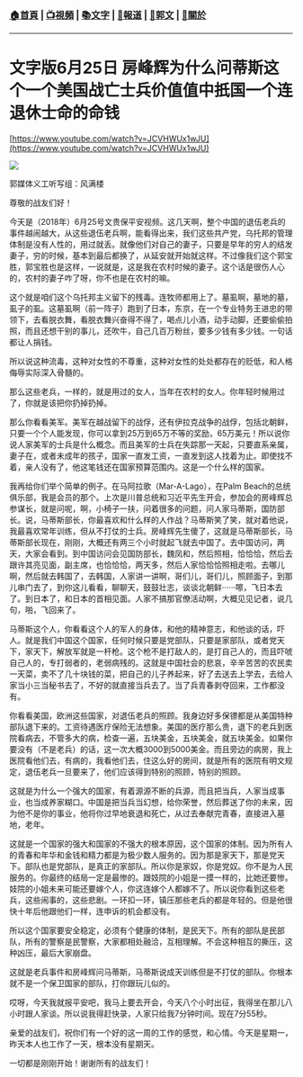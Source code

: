 ###  [:house:首頁](https://github.com/ourhimalayas/home) | [:tv:視頻](https://github.com/ourhimalayas/videos) | [:books:文字](https://github.com/ourhimalayas/txt) | [:newspaper:報道](https://github.com/ourhimalayas/news) | [:eagle:郭文](https://github.com/ourhimalayas/guomedia) | [:pray:關於](https://github.com/ourhimalayas/home/tree/master/about)
---
# 文字版6月25日 房峰辉为什么问蒂斯这个一个美国战亡士兵价值值中扺国一个连退休士命的命钱
  

[https://www.youtube.com/watch?v=JCVHWUx1wJU](https://www.youtube.com/watch?v=JCVHWUx1wJU)
  



[![](https://2.bp.blogspot.com/-bU4Q_UaP8VY/WzGUnYtQNNI/AAAAAAAAAp8/48iqgNy9G4snLEHxEpehhZG4uJSZ91GaACLcBGAs/s400/0625-1.PNG)](https://2.bp.blogspot.com/-bU4Q_UaP8VY/WzGUnYtQNNI/AAAAAAAAAp8/48iqgNy9G4snLEHxEpehhZG4uJSZ91GaACLcBGAs/s1600/0625-1.PNG)
  
  

郭媒体义工听写组：风满楼



尊敬的战友们好！
  


  

今天是（2018年）6月25号文贵保平安视频。这几天啊，整个中国的退伍老兵的事件越闹越大，从这些退伍老兵啊，能看得出来，我们这些共产党，乌托邦的管理体制是没有人性的，用过就丢。就像他们对自己的妻子，只要是早年的穷人的结发妻子，穷的时候，基本到最后都换了，从延安就开始就这样。不过像我们这个郭宝胜，郭宝胜也是这样，一说就是，这是我在农村时候的妻子。这个话是很伤人心的，农村的妻子咋了呀，你不也是在农村的嘛。
  


  

这个就是咱们这个乌托邦主义留下的残毒。连牧师都用上了。墓虱啊，墓地的墓，虱子的虱。这墓虱啊（前一阵子）跑到了日本，东京，在一个专业特务王进忠的带领下，去看脱衣舞，看脱衣舞兴奋得不得了，喝点儿小酒，动手动脚，还要偷偷拍照，而且还想干别的事儿，还吹牛，自己几百万粉丝，要多少钱有多少钱。一句话都让人捐钱。
  


  

所以说这种流毒，这种对女性的不尊重，这种对女性的处处都存在的贬低，和人格侮辱实际深入骨髓的。
  

那么这些老兵，一样的，就是用过的女人，当年在农村的女人。你年轻时候用过了，你就是该把你扔掉扔掉。
  


  

那么你看看美军。美军在越战留下的战俘，还有伊拉克战争的战俘，包括北朝鲜，只要一个个人能发现，你可以拿到25万到65万不等的奖励，65万美元！所以说你说人家美军的士兵是什么概念。而且美军的士兵在失踪那一天起，只要直系亲属，妻子在，或者未成年的孩子，国家一直发工资，一直发到这人找着为止。即使找不着，亲人没有了，他这笔钱还在国家预算范围内。这是一个什么样的国家。
  


  

我再给你们举个简单的例子。在马阿拉歌（Mar-A-Lago），在Palm Beach的总统俱乐部，我是会员的那个。上次是川普总统和习近平先生开会，参加会的房峰辉总参谋长，就是问呢，啊，小椅子一扶，问着很多的问题，问人家马蒂斯，国防部长。说，马蒂斯部长，你最喜欢和什么样的人作战？马蒂斯笑了笑，就对着他说，我最喜欢常年训练，但从不打仗的士兵。房峰辉先生傻了，这就是马蒂斯部长，马蒂斯部长现在，刚刚，大概还有两三个小时就起飞就去中国了。去中国访问，两天，大家会看到。到中国访问会见国防部长，魏凤和，然后照相，恰恰恰，然后去跟许其亮见面，副主席，也恰恰恰，两天多，然后人家恰恰恰照相走啦。去哪儿啊，然后就去韩国了，去韩国，人家讲一讲啊，哥们儿，哥们儿，照顾面子，到那儿串门去了，到你这儿看看，聊聊天，鼓鼓壮志，谈谈北朝鲜······嚓，飞日本去了。到日本了，和日本的首相见面。人家不搞那官僚活动啊，大概见见记者，说几句，啪，飞回来了。
  


  

马蒂斯这个人，你看看这个人的军人的身体，和他的精神意志，和他谈的话，吓人。就是我们中国这个国家，任何时候只要是党部队，只要是家部队，或者党天下，家天下，解放军就是一杆枪。这个枪不是打敌人的，是打自己人的，而且吓唬自己人的，专打弱者的，老弱病残的。这就是中国社会的悲哀，辛辛苦苦的农民卖一天菜，卖不了几十块钱的菜，把自己的儿子养起来，好了去送去上学去，去给人家当小三当秘书去了，不好的就直接当兵去了。当了兵青春剥夺回来，工作都没有。
  

你看看美国，欧洲这些国家，对退伍老兵的照顾。我身边好多保镖都是从美国特种部队退下来的。工资待遇医疗保险无法想象。美国的医疗那么贵，退下的老兵到医院看病去，不管多大的病，检查一遍，五块美金，五块美金，就五块美金。如果你要没有（不是老兵）的话，这一次大概3000到5000美金。而且旁边的病房，我上医院看他们去，有病的，我看他们去，住这么好的房间，就是所有的医院有明文规定，退伍老兵一旦要来了，他们应该得到特别的照顾，特别的照顾。
  


  

这就是为什么一个强大的国家，有着源源不断的兵源，而且把当兵，人家当成事业，也当成养家糊口。中国是把当兵当幻想，给你荣誉，然后葬送了你的未来，因为他不是你的事业，他将你过早地衰退和死亡，从过去奉献完青春，直接进入墓地，老年。
  

这就是一个国家的强大和国家的不强大的根本原因，这个国家的体制。因为所有人的青春和年华和金钱和精力都是为极少数人服务的。因为那是家天下，那是党天下。部队也是党部队，是真正的家部队。所以你是家奴，你是党奴。你不是为人民服务的。你最终的结局一定是最惨的。跟妓院的小姐是一摸一样的，比她还要惨。妓院的小姐未来可能还要嫁个人，你这连嫁个人都嫁不了。所以说你看到这些老兵，这些闹事的，这些悲剧。一环扣一环，镇压那些老兵的都是年轻的。但是他很快十年后他跟他们一样，连申诉的机会都没有。
  


  

所以这个国家要安全稳定，必须有个健康的体制，是民天下。所有的部队是民部队，所有的警察是民警察，大家都相处融洽，互相理解。不会这种相互的撕压，这种凶压，最后大家崩盘。
  

这就是老兵事件和房峰辉问马蒂斯，马蒂斯说成天训练但是不打仗的部队。你根本就不是一个保卫国家的部队，打你跟玩儿似的。
  

哎呀，今天我就报平安吧，我马上要去开会，今天八个小时出征，我得坐在那儿八小时跟人家谈。所以说我得赶快录，人家只给我7分钟时间。现在7分55秒。
  

亲爱的战友们，祝你们有一个好的这一周的工作的感觉，和心情。今天是星期一，昨天本人也工作了一天，根本没有星期天。
  

一切都是刚刚开始！谢谢所有的战友们！
<u></u><sub></sub><sup></sup><strike></strike>